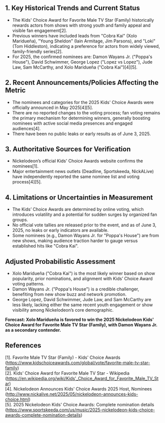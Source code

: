 ## 1. Key Historical Trends and Current Status

- The Kids' Choice Award for Favorite Male TV Star (Family) historically rewards actors from shows with strong youth and family appeal and visible fan engagement[2].
- Previous winners have included leads from "Cobra Kai" (Xolo Maridueña), "Young Sheldon" (Iain Armitage, Jim Parsons), and "Loki" (Tom Hiddleston), indicating a preference for actors from widely viewed, family-friendly series[2].
- For 2025, the confirmed nominees are: Damon Wayans Jr. ("Poppa's House"), David Schwimmer, George Lopez ("Lopez vs Lopez"), Jude Law, Sam McCarthy, and Xolo Maridueña ("Cobra Kai")[4][5].

## 2. Recent Announcements/Policies Affecting the Metric

- The nominees and categories for the 2025 Kids' Choice Awards were officially announced in May 2025[4][5].
- There are no reported changes to the voting process; fan voting remains the primary mechanism for determining winners, generally boosting nominees with active social media presences and engaged audiences[4].
- There have been no public leaks or early results as of June 3, 2025.

## 3. Authoritative Sources for Verification

- Nickelodeon’s official Kids' Choice Awards website confirms the nominees[1].
- Major entertainment news outlets (Deadline, Sportskeeda, NickALive) have independently reported the same nominee list and voting process[4][5].

## 4. Limitations or Uncertainties in Measurement

- The Kids’ Choice Awards are determined by online voting, which introduces volatility and a potential for sudden surges by organized fan groups.
- No official vote tallies are released prior to the event, and as of June 3, 2025, no leaks or early indicators are available.
- Some nominees (e.g., Damon Wayans Jr. for "Poppa's House") are from new shows, making audience traction harder to gauge versus established hits like "Cobra Kai".

## Adjusted Probabilistic Assessment

- Xolo Maridueña ("Cobra Kai") is the most likely winner based on show popularity, prior nominations, and alignment with Kids’ Choice Award voting patterns.
- Damon Wayans Jr. ("Poppa's House") is a credible challenger, benefiting from new show buzz and network promotion.
- George Lopez, David Schwimmer, Jude Law, and Sam McCarthy are less likely, lacking either the same recent youth engagement or show visibility among Nickelodeon’s core demographic.

**Forecast: Xolo Maridueña is favored to win the 2025 Nickelodeon Kids' Choice Award for Favorite Male TV Star (Family), with Damon Wayans Jr. as a secondary contender.**

## References

[1]. Favorite Male TV Star (Family) - Kids' Choice Awards (https://www.kidschoiceawards.com/global/vote/favorite-male-tv-star-family)  
[2]. Kids' Choice Award for Favorite Male TV Star - Wikipedia (https://en.wikipedia.org/wiki/Kids'_Choice_Award_for_Favorite_Male_TV_Star)  
[4]. Nickelodeon Announces Kids' Choice Awards 2025 Host, Nominees (http://www.nickalive.net/2025/05/nickelodeon-announces-kids-choice.html)  
[5]. 2025 Nickelodeon Kids' Choice Awards: Complete nomination details (https://www.sportskeeda.com/us/music/2025-nickelodeon-kids-choice-awards-complete-nomination-details)